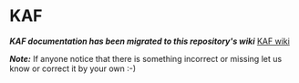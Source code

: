 KAF
===


***KAF documentation has been migrated to this repository's wiki***
[KAF wiki](https://github.com/opener-project/kaf/wiki/KAF-structure-overview)

***Note:*** If anyone notice that there is something incorrect or missing let us know or correct it by your own :-)
